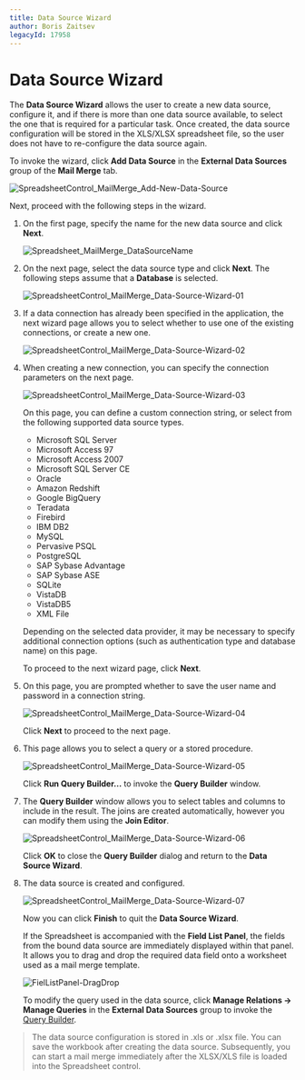 ```yaml
---
title: Data Source Wizard
author: Boris Zaitsev
legacyId: 17958
---
```

# Data Source Wizard
The **Data Source Wizard** allows the user to create a new data source, configure it, and if there is more than one data source available, to select the one that is required for a particular task. Once created, the data source configuration will be stored in the XLS/XLSX spreadsheet file, so the user does not have to re-configure the data source again.

To invoke the wizard, click **Add Data Source** in the **External Data Sources** group of the **Mail Merge** tab.

![SpreadsheetControl_MailMerge_Add-New-Data-Source](../../../images/img25339.png)

Next, proceed with the following steps in the wizard.
1. On the first page, specify the name for the new data source and click **Next**.
	
	![Spreadsheet_MailMerge_DataSourceName](../../../images/img121418.png)
2. On the next page, select the data source type and click **Next**. The following steps assume that a **Database** is selected.
	
	![SpreadsheetControl_MailMerge_Data-Source-Wizard-01](../../../images/img25332.png)
3. If a data connection has already been specified in the application, the next wizard page allows you to select whether to use one of the existing connections, or create a new one.
	
	![SpreadsheetControl_MailMerge_Data-Source-Wizard-02](../../../images/img25333.png)
4. When creating a new connection, you can specify the connection parameters on the next page.
	
	![SpreadsheetControl_MailMerge_Data-Source-Wizard-03](../../../images/img25334.png)
	
	On this page, you can define a custom connection string, or select from the following supported data source types.
	* Microsoft SQL Server
	* Microsoft Access 97
	* Microsoft Access 2007
	* Microsoft SQL Server CE
	* Oracle
	* Amazon Redshift
	* Google BigQuery
	* Teradata
	* Firebird
	* IBM DB2
	* MySQL
	* Pervasive PSQL
	* PostgreSQL
	* SAP Sybase Advantage
	* SAP Sybase ASE
	* SQLite
	* VistaDB
	* VistaDB5
	* XML File
	
	Depending on the selected data provider, it may be necessary to specify additional connection options (such as authentication type and database name) on this page.
	
	To proceed to the next wizard page, click **Next**.
5. On this page, you are prompted whether to save the user name and password in a connection string.
	
	![SpreadsheetControl_MailMerge_Data-Source-Wizard-04](../../../images/img25335.png)
	
	Click **Next** to proceed to the next page.
6. This page allows you to select a query or a stored procedure.
	
	![SpreadsheetControl_MailMerge_Data-Source-Wizard-05](../../../images/img25336.png)
	
	Click **Run Query Builder...** to invoke the **Query Builder** window.
7. The **Query Builder** window allows you to select tables and columns to include in the result. The joins are created automatically, however you can modify them using the **Join Editor**.
	
	![SpreadsheetControl_MailMerge_Data-Source-Wizard-06](../../../images/img25337.png)
	
	Click **OK** to close the **Query Builder** dialog and return to the **Data Source Wizard**.
8. The data source is created and configured.
	
	![SpreadsheetControl_MailMerge_Data-Source-Wizard-07](../../../images/img25338.png)
	
	Now you can click **Finish** to quit the **Data Source Wizard**.
	
	If the Spreadsheet is accompanied with the **Field List Panel**, the fields from the bound data source are immediately displayed within that panel. It allows you to drag and drop the required data field onto a worksheet used as a mail merge template.
	
	![FielListPanel-DragDrop](../../../images/img25563.png)
	
	To modify the query used in the data source, click **Manage Relations -> Manage Queries** in the **External Data Sources** group to invoke the [Query Builder](query-builder.md).

> The data source configuration is stored in .xls or .xlsx file. You can save the workbook after creating the data source. Subsequently, you can start a mail merge immediately after the XLSX/XLS file is loaded into the Spreadsheet control.